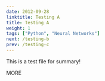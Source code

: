 ```yaml
---
date: 2012-09-28
linktitle: Testing A
title: Testing A
weight: 1
tags: ["Python", "Neural Networks"]
next: /testing-b
prev: /testing-c
---
```


This is a test file for summary!


<!--more-->

MORE